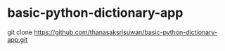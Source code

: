 # basic-python-dictionary-app

git clone https://github.com/thanasaksrisuwan/basic-python-dictionary-app.git
